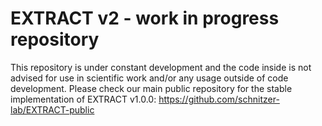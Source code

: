 # EXTRACT v2 - work in progress repository

This repository is under constant development and the code inside is not advised for use in scientific work and/or any usage outside of code development. Please check our main public repository for the stable implementation of EXTRACT v1.0.0: https://github.com/schnitzer-lab/EXTRACT-public

